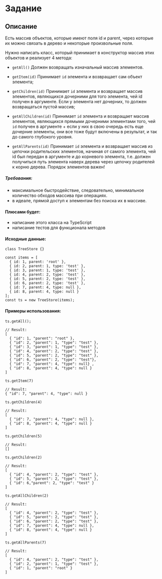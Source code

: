 # Задание
## Описание
Есть массив объектов, которые имеют поля id и parent, через которые их можно связать в дерево и некоторые произвольные поля.

Нужно написать класс, который принимает в конструктор массив этих объектов и реализует 4 метода:
- `getAll()` Должен возвращать изначальный массив элементов.


- `getItem(id)` Принимает `id` элемента и возвращает сам объект элемента;


- `getChildren(id)` Принимает `id` элемента и возвращает массив элементов, являющихся дочерними для того элемента,
 чей id получен в аргументе. Если у элемента нет дочерних, то должен возвращаться пустой массив;


- `getAllChildren(id)` Принимает `id` элемента и возвращает массив элементов, являющихся прямыми дочерними элементами того,
 чей `id` получен в аргументе + если у них в свою очередь есть еще дочерние элементы, они все тоже будут включены в результат,
 и так до самого глубокого уровня.


- `getAllParents(id)` Принимает `id` элемента и возвращает массив из цепочки родительских элементов,
 начиная от самого элемента, чей id был передан в аргументе и до корневого элемента, т.е. должен получиться путь элемента наверх дерева через цепочку родителей к корню дерева. Порядок элементов важен!
 

#####  Требования:
* максимальное быстродействие, следовательно, минимальное количество обходов массива при операциях.
* в идеале, прямой доступ к элементам без поиска их в массиве.
 

####  Плюсами будет:
 - написание этого класса на TypeScript
 - написание тестов для функционала методов


#### Исходные данные:
```
class TreeStore {}

const items = [
  { id: 1, parent: 'root' },
  { id: 2, parent: 1, type: 'test' },
  { id: 3, parent: 1, type: 'test' },
  { id: 4, parent: 2, type: 'test' },
  { id: 5, parent: 2, type: 'test' },
  { id: 6, parent: 2, type: 'test' },
  { id: 7, parent: 4, type: null },
  { id: 8, parent: 4, type: null }
];
const ts = new TreeStore(items);
```

#### Примеры использования:
```
ts.getAll();

// Result:
[
  { "id": 1, "parent": "root" },
  { "id": 2, "parent": 1, "type": "test" },
  { "id": 3, "parent": 1, "type": "test" },
  { "id": 4, "parent": 2, "type": "test" },
  { "id": 5, "parent": 2, "type": "test" },
  { "id": 6, "parent": 2, "type": "test"},
  { "id": 7, "parent": 4, "type": null} ,
  { "id": 8, "parent": 4, "type": null }
]
```

```
ts.getItem(7)

// Result:
{ "id": 7, "parent": 4, "type": null }
```

```
ts.getChildren(4)

// Result:
[
  { "id": 7, "parent": 4, "type": null },
  { "id": 8, "parent": 4, "type": null }
]
```

```
ts.getChildren(5)

// Result:
[]
```

```
ts.getChildren(2)

// Result:
[
  { "id": 4, "parent": 2, "type": "test" },
  { "id": 5, "parent": 2, "type": "test" },
  { "id": 6,"parent": 2, "type": "test" }
]
```

```
ts.getAllChildren(2)

// Result:
[
  { "id": 4, "parent": 2, "type": "test" },
  { "id": 5, "parent": 2, "type": "test" },
  { "id": 6, "parent": 2, "type": "test" },
  { "id": 7, "parent": 4, "type": null },
  { "id": 8, "parent": 4, "type": null }
]
```

```
ts.getAllParents(7)

// Result:
[
  { "id": 4, "parent": 2, "type": "test" },
  { "id": 2, "parent": 1, "type": "test" },
  { "id": 1, "parent": "root" }
]
```
